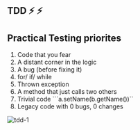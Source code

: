 ## TDD ⚡ ⚡️
## Practical Testing priorites

1. Code that you fear
2. A distant corner in the logic
3. A bug (before fixing it)
4. for/ if/ while
5. Thrown exception
6. A method that just calls two others
7. Trivial code ```a.setName(b.getName())``
8. Legacy code with 0 bugs, 0 changes

![tdd-1](https://user-images.githubusercontent.com/13570866/60258109-1bf41780-98f2-11e9-936d-93b82e3f4508.png)

